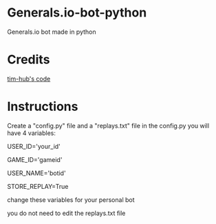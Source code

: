 # Generals.io-bot-python
Generals.io bot made in python

# Credits
[tim-hub's code](https://github.com/tim-hub/generals.io-python-bot-TNT)

# Instructions
Create a "config.py" file and a "replays.txt" file
in the config.py you will have 4 variables:

USER_ID='your_id'

GAME_ID='gameid'

USER_NAME='botid'

STORE_REPLAY=True

change these variables for your personal bot

you do not need to edit the replays.txt file
